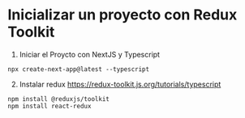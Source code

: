 # Inicializar un proyecto con Redux Toolkit

1. Iniciar el Proycto con NextJS y Typescript

```
npx create-next-app@latest --typescript
```

2. Instalar redux https://redux-toolkit.js.org/tutorials/typescript

```
npm install @reduxjs/toolkit
npm install react-redux
```
